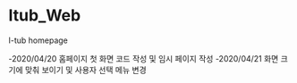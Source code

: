 # Itub_Web
I-tub homepage

-2020/04/20 홈페이지 첫 화면 코드 작성 및 임시 페이지 작성
-2020/04/21 화면 크기에 맞춰 보이기 및 사용자 선택 메뉴 변경
